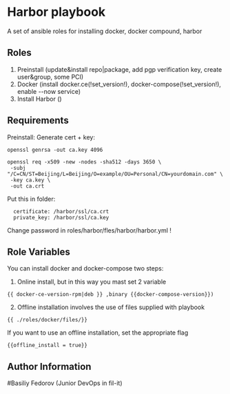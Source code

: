 Harbor playbook
=========

А set of ansible roles for installing docker, docker compound, harbor

Roles 
--------------
1) Preinstall (update&install  repo|package, add pgp verification key, create user&group, some PCI)
2) Docker (install docker.ce(!set_version!), docker-compose(!set_version!), enable --now service)
3) Install Harbor ()


Requirements
------------
Preinstall:
Generate cert + key: 
```
openssl genrsa -out ca.key 4096

openssl req -x509 -new -nodes -sha512 -days 3650 \
 -subj "/C=CN/ST=Beijing/L=Beijing/O=example/OU=Personal/CN=yourdomain.com" \
 -key ca.key \
 -out ca.crt
```
Put this in folder:
```
  certificate: /harbor/ssl/ca.crt
  private_key: /harbor/ssl/ca.key
```

Change password in roles/harbor/fles/harbor/harbor.yml !


Role Variables
--------------
You can install docker and docker-compose two steps:
1) Online install, but in this way you mast set 2 variable 
```
{{ docker-ce-version-rpm|deb }} ,binary {{docker-compose-version}})
```
2) Offline installation involves the use of files supplied with playbook 
```
{{ ./roles/docker/files/}}
```


If you want to use an offline installation, set the appropriate flag
```
{{offline_install = true}}
```

Author Information
------------------
#Basiliy Fedorov (Junior DevOps in fil-it)
